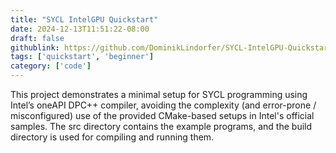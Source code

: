 ```yaml
---
title: "SYCL IntelGPU Quickstart"
date: 2024-12-13T11:51:22-08:00
draft: false
githublink: https://github.com/DominikLindorfer/SYCL-IntelGPU-Quickstart
tags: ['quickstart', 'beginner']
category: ['code']
---
```


This project demonstrates a minimal setup for SYCL programming using Intel’s oneAPI DPC++ compiler, avoiding the complexity (and error-prone / misconfigured) use of the provided CMake-based setups in Intel's official samples. The src directory contains the example programs, and the build directory is used for compiling and running them.

